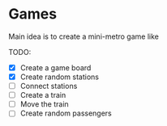 # Games

Main idea is to create a mini-metro game like

TODO: 
- [X] Create a game board
- [X] Create random stations	
- [ ] Connect stations
- [ ] Create a train
- [ ] Move the train
- [ ] Create random passengers